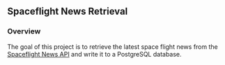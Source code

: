 ## Spaceflight News Retrieval

### Overview
The goal of this project is to retrieve the latest space flight news from the
[Spaceflight News API](www.spaceflightnewsapi.net) and write it to a 
PostgreSQL database.


